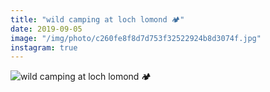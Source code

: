 ```yaml
---
title: "wild camping at loch lomond 🏕"
date: 2019-09-05
image: "/img/photo/c260fe8f8d7d753f32522924b8d3074f.jpg"
instagram: true
---
```


![wild camping at loch lomond 🏕](/img/photo/c260fe8f8d7d753f32522924b8d3074f.jpg)
